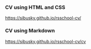 ### CV using HTML and CSS

https://sibusky.github.io/rsschool-cv/   

### CV using Markdown

https://sibusky.github.io/rsschool-cv/cv   